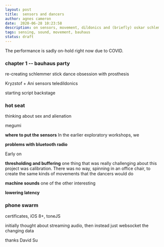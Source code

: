 ```yaml
---
layout: post
title:  sensors and dancers
author: agnes cameron
date:  2020-06-28 10:23:58
description: on sensors, movement, dildonics and (briefly) oskar schlemmer
tags: sensing, sound, movement, bauhaus
status: draft
---
```


The performance is sadly on-hold right now due to COVID.


### chapter 1 -- bauhaus party

re-creating schlemmer stick dance
obsession with prosthesis

Kryzstof + Ani
sensors
teledildonics


starting script backstage

### hot seat

thinking about sex and alienation

megumi

**where to put the sensors**
In the earlier exploratory workshops, we 

**problems with bluetooth radio**

Early on


**thresholding and buffering**
one thing that was really challenging about this project was calibration. There was no way, spinning in an office chair, to create the same kinds of movements that the dancers would do


**machine sounds**
one of the other interesting 


**lowering latency**

### phone swarm


certificates, iOS 8+, toneJS

initially thought about streaming audio, then instead just websocket the changing data

thanks David Su

